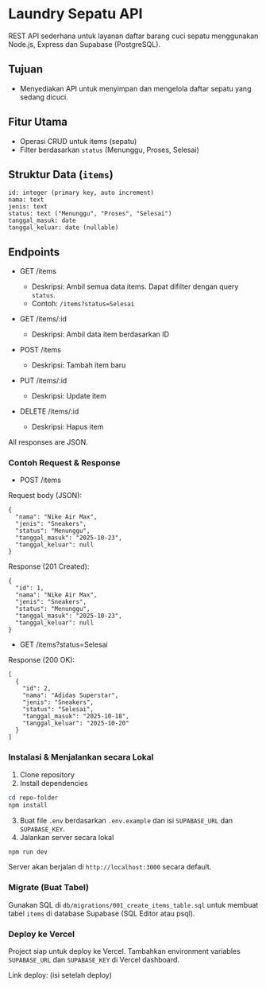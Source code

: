 # Laundry Sepatu API

REST API sederhana untuk layanan daftar barang cuci sepatu menggunakan Node.js, Express dan Supabase (PostgreSQL).

## Tujuan
- Menyediakan API untuk menyimpan dan mengelola daftar sepatu yang sedang dicuci.

## Fitur Utama
- Operasi CRUD untuk items (sepatu)
- Filter berdasarkan `status` (Menunggu, Proses, Selesai)

## Struktur Data (`items`)

```
id: integer (primary key, auto increment)
nama: text
jenis: text
status: text ("Menunggu", "Proses", "Selesai")
tanggal_masuk: date
tanggal_keluar: date (nullable)
```

## Endpoints

- GET /items
  - Deskripsi: Ambil semua data items. Dapat difilter dengan query `status`.
  - Contoh: `/items?status=Selesai`

- GET /items/:id
  - Deskripsi: Ambil data item berdasarkan ID

- POST /items
  - Deskripsi: Tambah item baru

- PUT /items/:id
  - Deskripsi: Update item

- DELETE /items/:id
  - Deskripsi: Hapus item

All responses are JSON.

### Contoh Request & Response

- POST /items

Request body (JSON):

```
{
  "nama": "Nike Air Max",
  "jenis": "Sneakers",
  "status": "Menunggu",
  "tanggal_masuk": "2025-10-23",
  "tanggal_keluar": null
}
```

Response (201 Created):

```
{
  "id": 1,
  "nama": "Nike Air Max",
  "jenis": "Sneakers",
  "status": "Menunggu",
  "tanggal_masuk": "2025-10-23",
  "tanggal_keluar": null
}
```

- GET /items?status=Selesai

Response (200 OK):

```
[
  {
    "id": 2,
    "nama": "Adidas Superstar",
    "jenis": "Sneakers",
    "status": "Selesai",
    "tanggal_masuk": "2025-10-18",
    "tanggal_keluar": "2025-10-20"
  }
]
```

### Instalasi & Menjalankan secara Lokal

1. Clone repository
2. Install dependencies

```powershell
cd repo-folder
npm install
```

3. Buat file `.env` berdasarkan `.env.example` dan isi `SUPABASE_URL` dan `SUPABASE_KEY`.
4. Jalankan server secara lokal

```powershell
npm run dev
```

Server akan berjalan di `http://localhost:3000` secara default.

### Migrate (Buat Tabel)

Gunakan SQL di `db/migrations/001_create_items_table.sql` untuk membuat tabel `items` di database Supabase (SQL Editor atau psql).

### Deploy ke Vercel

Project siap untuk deploy ke Vercel. Tambahkan environment variables `SUPABASE_URL` dan `SUPABASE_KEY` di Vercel dashboard.

Link deploy: (isi setelah deploy)

